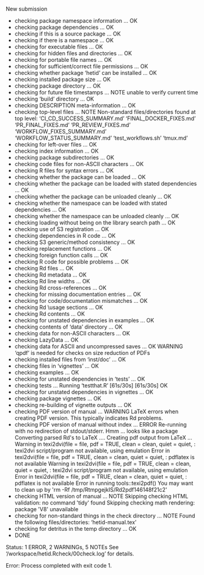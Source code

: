 New submission
* checking package namespace information ... OK
* checking package dependencies ... OK
* checking if this is a source package ... OK
* checking if there is a namespace ... OK
* checking for executable files ... OK
* checking for hidden files and directories ... OK
* checking for portable file names ... OK
* checking for sufficient/correct file permissions ... OK
* checking whether package ‘hetid’ can be installed ... OK
* checking installed package size ... OK
* checking package directory ... OK
* checking for future file timestamps ... NOTE
unable to verify current time
* checking ‘build’ directory ... OK
* checking DESCRIPTION meta-information ... OK
* checking top-level files ... NOTE
Non-standard files/directories found at top level:
  ‘CI_CD_SUCCESS_SUMMARY.md’ ‘FINAL_DOCKER_FIXES.md’
  ‘PR_FINAL_FIXES.md’ ‘PR_REVIEW_FIXES.md’ ‘WORKFLOW_FIXES_SUMMARY.md’
  ‘WORKFLOW_STATUS_SUMMARY.md’ ‘test_workflows.sh’ ‘tmux.md’
* checking for left-over files ... OK
* checking index information ... OK
* checking package subdirectories ... OK
* checking code files for non-ASCII characters ... OK
* checking R files for syntax errors ... OK
* checking whether the package can be loaded ... OK
* checking whether the package can be loaded with stated dependencies ... OK
* checking whether the package can be unloaded cleanly ... OK
* checking whether the namespace can be loaded with stated dependencies ... OK
* checking whether the namespace can be unloaded cleanly ... OK
* checking loading without being on the library search path ... OK
* checking use of S3 registration ... OK
* checking dependencies in R code ... OK
* checking S3 generic/method consistency ... OK
* checking replacement functions ... OK
* checking foreign function calls ... OK
* checking R code for possible problems ... OK
* checking Rd files ... OK
* checking Rd metadata ... OK
* checking Rd line widths ... OK
* checking Rd cross-references ... OK
* checking for missing documentation entries ... OK
* checking for code/documentation mismatches ... OK
* checking Rd \usage sections ... OK
* checking Rd contents ... OK
* checking for unstated dependencies in examples ... OK
* checking contents of ‘data’ directory ... OK
* checking data for non-ASCII characters ... OK
* checking LazyData ... OK
* checking data for ASCII and uncompressed saves ... OK
 WARNING
‘qpdf’ is needed for checks on size reduction of PDFs
* checking installed files from ‘inst/doc’ ... OK
* checking files in ‘vignettes’ ... OK
* checking examples ... OK
* checking for unstated dependencies in ‘tests’ ... OK
* checking tests ...
  Running ‘testthat.R’ [61s/30s]
 [61s/30s] OK
* checking for unstated dependencies in vignettes ... OK
* checking package vignettes ... OK
* checking re-building of vignette outputs ... OK
* checking PDF version of manual ... WARNING
LaTeX errors when creating PDF version.
This typically indicates Rd problems.
* checking PDF version of manual without index ... ERROR
Re-running with no redirection of stdout/stderr.
Hmm ... looks like a package
Converting parsed Rd's to LaTeX ....
Creating pdf output from LaTeX ...
Warning in texi2dvi(file = file, pdf = TRUE, clean = clean, quiet = quiet,  :
  texi2dvi script/program not available, using emulation
Error in texi2dvi(file = file, pdf = TRUE, clean = clean, quiet = quiet,  :
  pdflatex is not available
Warning in texi2dvi(file = file, pdf = TRUE, clean = clean, quiet = quiet,  :
  texi2dvi script/program not available, using emulation
Error in texi2dvi(file = file, pdf = TRUE, clean = clean, quiet = quiet,  :
  pdflatex is not available
Error in running tools::texi2pdf()
You may want to clean up by 'rm -Rf /tmp/RtmpgejkIS/Rd2pdf146148f21c2'
* checking HTML version of manual ... NOTE
Skipping checking HTML validation: no command 'tidy' found
Skipping checking math rendering: package 'V8' unavailable
* checking for non-standard things in the check directory ... NOTE
Found the following files/directories:
  ‘hetid-manual.tex’
* checking for detritus in the temp directory ... OK
* DONE

Status: 1 ERROR, 2 WARNINGs, 5 NOTEs
See
  ‘/workspace/hetid.Rcheck/00check.log’
for details.

Error: Process completed with exit code 1.
